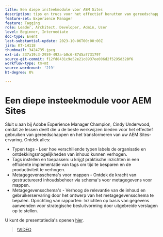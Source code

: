```yaml
---
title: Een diepe insteekmodule voor AEM Sites
description: tips en trucs voor het effectief benutten van gereedschappen en het transformeren van uw AEM Sites-ervaring. Typen tags Leer hoe verschillende tagtypen de organisatie en ontdekkingsmogelijkheden van inhoud kunnen verhogen.  Door tags in te stellen en toe te passen krijgt u meer inzicht in efficiënte implementatie van tags om tijd te besparen en de productiviteit te verhogen.  Metagegevensschema's van mappen Ontdek de kracht van gestructureerd inhoudsbeheer via schema's voor metagegevens van mappen.Metagegevensschema's Verhoog de relevantie en gebruikerservaring van de inhoud door het ontwerp van het metagegevensschema te bepalen. Met Rapporten stelt u gegevensgestuurde inzichten in voor strategische besluitvorming door uitgebreide rapporten op te stellen. U kunt hier de presentatiedia's openen.
feature-set: Experience Manager
feature: Tagging
role: Leader, Architect, Developer, Admin, User
level: Beginner, Intermediate
doc-type: Event
last-substantial-update: 2023-10-06T00:00:00Z
jira: KT-14118
thumbnail: 3424735.jpeg
exl-id: 337a19c3-2959-492a-b0c6-87d5a7731797
source-git-commit: f12fd8431c9e52e21c8937ee006d2f5295d328f6
workflow-type: tm+mt
source-wordcount: '219'
ht-degree: 0%

---
```


# Een diepe insteekmodule voor AEM Sites

Sluit u aan bij Adobe Experience Manager Champion, Cindy Underwood, omdat ze lessen deelt die u de beste werkwijzen bieden voor het effectief gebruiken van gereedschappen en het transformeren van uw AEM Sites-ervaring. Ontdek alles:

* Typen tags - Leer hoe verschillende typen labels de organisatie en ontdekkingsmogelijkheden van inhoud kunnen verhogen.
* Tags instellen en toepassen: u krijgt praktische inzichten in een efficiënte implementatie van tags om tijd te besparen en de productiviteit te verhogen.
* Metagegevensschema&#39;s voor mappen - Ontdek de kracht van gestructureerd inhoudsbeheer via schema&#39;s voor metagegevens voor mappen.
* Metagegevensschema&#39;s - Verhoog de relevantie van de inhoud en gebruikerservaring door het ontwerp van het metagegevensschema te bepalen. Oprichting van rapporten: Inzichten op basis van gegevens aanwenden voor strategische besluitvorming door uitgebreide verslagen op te stellen.

U kunt de presentatiedia&#39;s openen [hier](/help/learn-from-your-peers/assets/experience-manager/sept2023/AEM-Sites-Tools-Webinar.pdf).

>[!VIDEO](https://video.tv.adobe.com/v/3424735/?learn=on)
